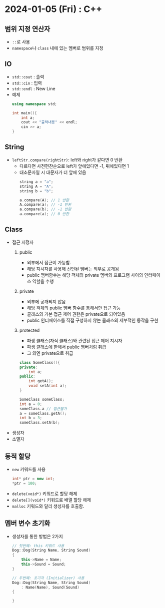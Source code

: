 # 2024-01-05 (Fri) : C++
## 범위 지정 연산자
- `::`로 사용
- `namespace`나 `class` 내에 있는 멤버로 범위를 지정 

## IO
- `std::cout` : 출력
- `std::cin` : 입력
- `std::endl` : New Line
- 예제
    ```cpp
    using namespace std;

    int main(){
        int a;
        cout << "출력내용" << endl;
        cin >> a;
    }
    ```

## String
- `leftStr.compare(rightStr)`: left와 right가 같다면 0 반환
    - 다르다면 사전편찬순으로 left가 앞에있다면 -1, 뒤에있다면 1
    - 대소문자일 시 대문자가 더 앞에 있음
        ```cpp
        string a = "a";
        string A = "A";
        string b = "b";

        a.compare(A); // 1 반환
        A.compare(a); // -1 반환
        a.compare(b); // -1 반환
        a.compare(a); // 0 반환
        ```

## Class
- 접근 지정자
    1) public
        - 외부에서 접근이 가능함.
        - 해당 지시자를 사용해 선언된 멤버는 외부로 공개됨
        - public 멤버함수는 해당 객체의 private 멤버와 프로그램 사이의 인터페이스 역할을 수행
    2) private
        - 외부에 공개되지 않음
        - 해당 객체의 public 멤버 함수를 통해서만 접근 가능
        - 클래스의 기본 접근 제어 권한은 private으로 되어있음
        - public 인터페이스를 직접 구성하지 않는 클래스의 세부적인 동작을 구현
    3) protected
        - 파생 클래스(자식 클래스)와 관련된 접근 제어 지시자
        - 파생 클래스에 한해서 public 멤버처럼 취급
        - 그 외엔 private으로 취급

        ```cpp
        class SomeClass(){
        private:
            int a;
        public:
            int getA();
            void setA(int a);
        }
        ```

        ```cpp
        SomeClass someClass;
        int a = 0;
        someClass.a // 접근불가
        a = someClass.getA();            
        int b = 3;
        someClass.setA(b);
        ```
- 생성자
- 소멸자



## 동적 할당
- `new` 키워드를 사용
    ```cpp
    int* ptr = new int;
    *ptr = 100;
    ```
- `delete(void*)` 키워드로 할당 해제
- `delete[](void*)` 키워드로 배열 할당 해제
- `malloc` 키워드와 달리 생성자를 호출함.


## 멤버 변수 초기화
- 생성자를 통한 방법은 2가지
    ```cpp
    // 첫번째: this 키워드 사용
    Dog::Dog(String Name, String Sound)
    {
        this->Name = Name;
        this->Sound = Sound;   
    }

    // 두번째: 초기자 (Initializer) 사용
    Dog::Dog(String Name, String Sound)
        : Name(Name), Sound(Sound)
    {

    }


    ```